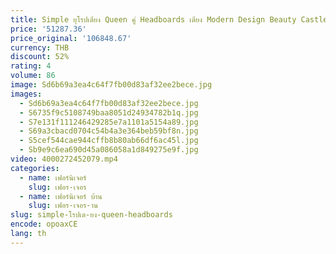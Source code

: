 ```yaml
---
title: Simple ยุโรปเตียง Queen คู่ Headboards เตียง Modern Design Beauty Castle Travel เจ้าหญิงไม้ Beliche เฟอร์นิเจอร์ Salon
price: '51287.36'
price_original: '106848.67'
currency: THB
discount: 52%
rating: 4
volume: 86
image: Sd6b69a3ea4c64f7fb00d83af32ee2bece.jpg
images:
  - Sd6b69a3ea4c64f7fb00d83af32ee2bece.jpg
  - S6735f9c5108749baa8051d24934782b1q.jpg
  - S7e131f111246429285e7a1101a5154a89.jpg
  - S69a3cbacd0704c54b4a3e364beb59bf8n.jpg
  - S5cef544cae944cffb8b80ab66df6ac45l.jpg
  - Sb9e9c6ea690d45a086058a1d849275e9f.jpg
video: 4000272452079.mp4
categories:
  - name: เฟอร์นิเจอร์
    slug: เฟอร-เจอร
  - name: เฟอร์นิเจอร์ บ้าน
    slug: เฟอร-เจอร-าน
slug: simple-โรปเต-ยง-queen-headboards
encode: opoaxCE
lang: th
---
```

  